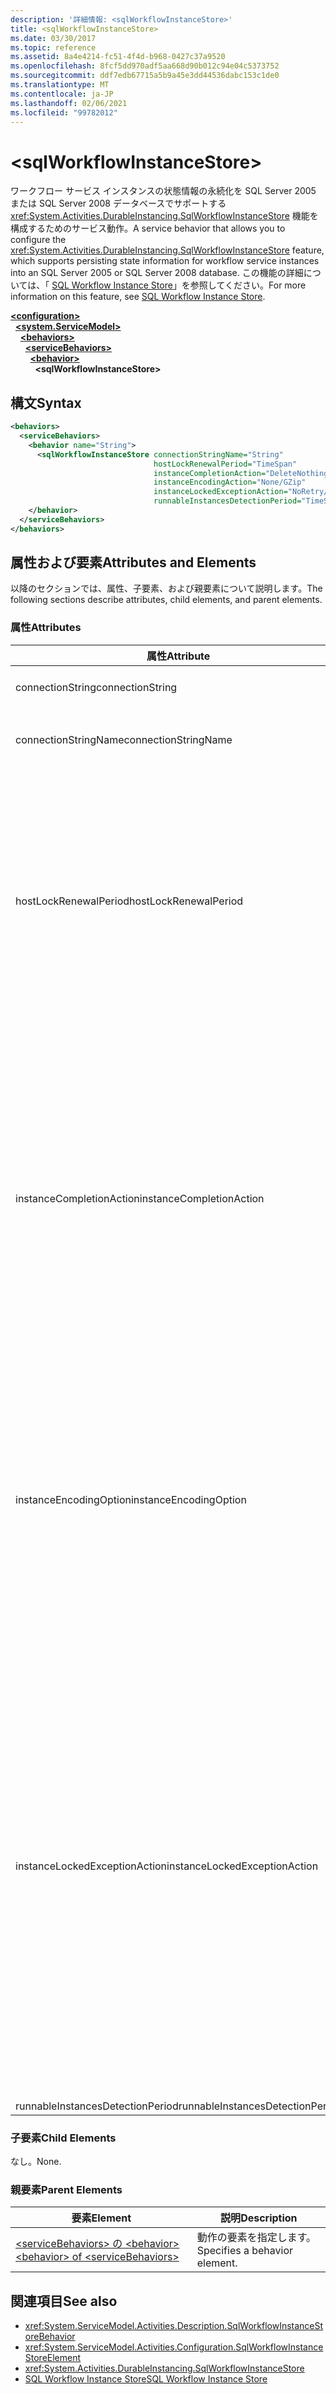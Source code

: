 ```yaml
---
description: '詳細情報: <sqlWorkflowInstanceStore>'
title: <sqlWorkflowInstanceStore>
ms.date: 03/30/2017
ms.topic: reference
ms.assetid: 8a4e4214-fc51-4f4d-b968-0427c37a9520
ms.openlocfilehash: 8fcf5dd970adf5aa668d90b012c94e04c5373752
ms.sourcegitcommit: ddf7edb67715a5b9a45e3dd44536dabc153c1de0
ms.translationtype: MT
ms.contentlocale: ja-JP
ms.lasthandoff: 02/06/2021
ms.locfileid: "99782012"
---
```

# \<sqlWorkflowInstanceStore>

<span data-ttu-id="6f0b8-102">ワークフロー サービス インスタンスの状態情報の永続化を SQL Server 2005 または SQL Server 2008 データベースでサポートする <xref:System.Activities.DurableInstancing.SqlWorkflowInstanceStore> 機能を構成するためのサービス動作。</span><span class="sxs-lookup"><span data-stu-id="6f0b8-102">A service behavior that allows you to configure the <xref:System.Activities.DurableInstancing.SqlWorkflowInstanceStore> feature, which supports persisting state information for workflow service instances into an SQL Server 2005 or SQL Server 2008 database.</span></span> <span data-ttu-id="6f0b8-103">この機能の詳細については、「 [SQL Workflow Instance Store](../../../windows-workflow-foundation/sql-workflow-instance-store.md)」を参照してください。</span><span class="sxs-lookup"><span data-stu-id="6f0b8-103">For more information on this feature, see [SQL Workflow Instance Store](../../../windows-workflow-foundation/sql-workflow-instance-store.md).</span></span>  
  
[**\<configuration>**](../configuration-element.md)\
&nbsp;&nbsp;[**\<system.ServiceModel>**](system-servicemodel-of-workflow.md)\
&nbsp;&nbsp;&nbsp;&nbsp;[**\<behaviors>**](behaviors-of-workflow.md)\
&nbsp;&nbsp;&nbsp;&nbsp;&nbsp;&nbsp;[**\<serviceBehaviors>**](servicebehaviors-of-workflow.md)\
&nbsp;&nbsp;&nbsp;&nbsp;&nbsp;&nbsp;&nbsp;&nbsp;[**\<behavior>**](behavior-of-servicebehaviors-of-workflow.md)\
&nbsp;&nbsp;&nbsp;&nbsp;&nbsp;&nbsp;&nbsp;&nbsp;&nbsp;&nbsp;**\<sqlWorkflowInstanceStore>**  
  
## <a name="syntax"></a><span data-ttu-id="6f0b8-104">構文</span><span class="sxs-lookup"><span data-stu-id="6f0b8-104">Syntax</span></span>  
  
```xml  
<behaviors>
  <serviceBehaviors>
    <behavior name="String">
      <sqlWorkflowInstanceStore connectionStringName="String"
                                hostLockRenewalPeriod="TimeSpan"
                                instanceCompletionAction="DeleteNothing/DeleteAll"
                                instanceEncodingAction="None/GZip"
                                instanceLockedExceptionAction="NoRetry/BasicRetry/AggressiveRetry"
                                runnableInstancesDetectionPeriod="TimeSpan" />
    </behavior>
  </serviceBehaviors>
</behaviors>  
```  
  
## <a name="attributes-and-elements"></a><span data-ttu-id="6f0b8-105">属性および要素</span><span class="sxs-lookup"><span data-stu-id="6f0b8-105">Attributes and Elements</span></span>  

 <span data-ttu-id="6f0b8-106">以降のセクションでは、属性、子要素、および親要素について説明します。</span><span class="sxs-lookup"><span data-stu-id="6f0b8-106">The following sections describe attributes, child elements, and parent elements.</span></span>  
  
### <a name="attributes"></a><span data-ttu-id="6f0b8-107">属性</span><span class="sxs-lookup"><span data-stu-id="6f0b8-107">Attributes</span></span>  
  
|<span data-ttu-id="6f0b8-108">属性</span><span class="sxs-lookup"><span data-stu-id="6f0b8-108">Attribute</span></span>|<span data-ttu-id="6f0b8-109">説明</span><span class="sxs-lookup"><span data-stu-id="6f0b8-109">Description</span></span>|  
|---------------|-----------------|  
|<span data-ttu-id="6f0b8-110">connectionString</span><span class="sxs-lookup"><span data-stu-id="6f0b8-110">connectionString</span></span>|<span data-ttu-id="6f0b8-111">基になる永続性データベースへの接続に使用する接続文字列を含む文字列。</span><span class="sxs-lookup"><span data-stu-id="6f0b8-111">A string that contains a connection string used to connect to an underlying persistence database.</span></span>|  
|<span data-ttu-id="6f0b8-112">connectionStringName</span><span class="sxs-lookup"><span data-stu-id="6f0b8-112">connectionStringName</span></span>|<span data-ttu-id="6f0b8-113">データベース サーバーへの名前付き接続文字列を含む文字列。</span><span class="sxs-lookup"><span data-stu-id="6f0b8-113">A string that contains a named connection string to the database server.</span></span> <span data-ttu-id="6f0b8-114">名前付き接続文字列の例としては、"DefaultConnectionString" などがあります。</span><span class="sxs-lookup"><span data-stu-id="6f0b8-114">An example of a named connection string is "DefaultConnectionString".</span></span>|  
|<span data-ttu-id="6f0b8-115">hostLockRenewalPeriod</span><span class="sxs-lookup"><span data-stu-id="6f0b8-115">hostLockRenewalPeriod</span></span>|<span data-ttu-id="6f0b8-116">ホストがインスタンスのロックを更新するまでの時間を指定する Timespan 値。</span><span class="sxs-lookup"><span data-stu-id="6f0b8-116">A Timespan value that specifies the time period in which the host must renew the lock on an instance.</span></span> <span data-ttu-id="6f0b8-117">指定した時間内にホストがロックを更新しない場合は、インスタンスのロックが解除され、他のホストがそのインスタンスを使用できるようになります。</span><span class="sxs-lookup"><span data-stu-id="6f0b8-117">If the host does not renew the lock in the specified time period, the instance is unlocked and may be picked up by another host.</span></span><br /><br /> <span data-ttu-id="6f0b8-118">ワークフローをアンロードすることは、同時に、永続化することも意味します。</span><span class="sxs-lookup"><span data-stu-id="6f0b8-118">Unloading a workflow implies that it is also persisted.</span></span> <span data-ttu-id="6f0b8-119">この属性をゼロに設定した場合は、ワークフローがアイドル状態になった直後に、ワークフロー インスタンスが永続化され、アンロードされます。</span><span class="sxs-lookup"><span data-stu-id="6f0b8-119">If this attribute is set to zero the workflow instance is persisted and unloaded immediately after the workflow becomes idle.</span></span> <span data-ttu-id="6f0b8-120">この属性を TimeSpan.MaxValue に設定すると、アンロード操作を事実上、無効にします。</span><span class="sxs-lookup"><span data-stu-id="6f0b8-120">Setting this attribute to TimeSpan.MaxValue effectively disables the unload operation.</span></span> <span data-ttu-id="6f0b8-121">アイドル状態になったワークフロー インスタンスはアンロードされません。</span><span class="sxs-lookup"><span data-stu-id="6f0b8-121">Idle workflow instances are never unloaded.</span></span>|  
|<span data-ttu-id="6f0b8-122">instanceCompletionAction</span><span class="sxs-lookup"><span data-stu-id="6f0b8-122">instanceCompletionAction</span></span>|<span data-ttu-id="6f0b8-123">ワークフロー インスタンス完了後にワークフロー インスタンス データを永続化ストアに保持するか、またはその時点で削除するかを指定する値。</span><span class="sxs-lookup"><span data-stu-id="6f0b8-123">A value that specifies whether workflow instance data is kept in the persistence store after the workflow instance completes or if it is deleted at that point.</span></span> <span data-ttu-id="6f0b8-124">この値は、<xref:System.Activities.DurableInstancing.InstanceCompletionAction> 型です。</span><span class="sxs-lookup"><span data-stu-id="6f0b8-124">This value is of type <xref:System.Activities.DurableInstancing.InstanceCompletionAction>.</span></span><br /><br /> <span data-ttu-id="6f0b8-125">列挙されるアクションは、インスタンスがその操作を完了したとき、永続化ストアからインスタンス データを削除するかどうかで構成されます。</span><span class="sxs-lookup"><span data-stu-id="6f0b8-125">The enumerated actions consist of deleting the instance data from the persistence store or not deleting the instance data from the persistence store, when the instance has completed its operation.</span></span><br /><br /> <span data-ttu-id="6f0b8-126">完了後にインスタンスを保持すると、永続性データベースが急速に増大して、データベースのパフォーマンスに影響します。</span><span class="sxs-lookup"><span data-stu-id="6f0b8-126">Keeping instances after completion causes the persistence database to grow rapidly and this affects the performance of the database.</span></span> <span data-ttu-id="6f0b8-127">データベースのパフォーマンスがパフォーマンス要件を満たすレベルになるように、これらのレコードを定期的に削除するパージ ポリシーを構成する必要があります。</span><span class="sxs-lookup"><span data-stu-id="6f0b8-127">You should configure a database purge policy to delete these records periodically to ensure that the performance of the database is at the level that satisfy your performance requirements.</span></span>|  
|<span data-ttu-id="6f0b8-128">instanceEncodingOption</span><span class="sxs-lookup"><span data-stu-id="6f0b8-128">instanceEncodingOption</span></span>|<span data-ttu-id="6f0b8-129">インスタンス状態情報を永続化ストアに格納する前に、GZip アルゴリズムで圧縮するかどうかを指定する、省略可能な値。</span><span class="sxs-lookup"><span data-stu-id="6f0b8-129">An optional value that specifies  whether the instance state information is compressed using the GZip algorithm before the information is saved in the persistence store..</span></span> <span data-ttu-id="6f0b8-130">この値は、<xref:System.Activities.DurableInstancing.InstanceEncodingOption> 型です。</span><span class="sxs-lookup"><span data-stu-id="6f0b8-130">This value is of type <xref:System.Activities.DurableInstancing.InstanceEncodingOption>.</span></span> <span data-ttu-id="6f0b8-131">このプロパティに指定できる値はで、圧縮が指定されてい <xref:System.Activities.DurableInstancing.InstanceEncodingOption.None> ません <xref:System.Activities.DurableInstancing.InstanceEncodingOption.GZip> 。また、はインスタンスデータを圧縮し、gzip アルゴリズムを使用することを指定します。</span><span class="sxs-lookup"><span data-stu-id="6f0b8-131">Possible values for this property are <xref:System.Activities.DurableInstancing.InstanceEncodingOption.None>, which specifies no compression, and <xref:System.Activities.DurableInstancing.InstanceEncodingOption.GZip>, which specifies that instance data is compressed and uses the gzip algorithm.</span></span>|  
|<span data-ttu-id="6f0b8-132">instanceLockedExceptionAction</span><span class="sxs-lookup"><span data-stu-id="6f0b8-132">instanceLockedExceptionAction</span></span>|<span data-ttu-id="6f0b8-133">現在、他のホストにロックされているインスタンスをホストがロックしようとしたときにスローされる例外への応答として発生するアクションを指定する値。</span><span class="sxs-lookup"><span data-stu-id="6f0b8-133">A value that specifies the action that occurs in response to an exception that is thrown when the host tries to lock an instance because the instance is currently locked by another host.</span></span> <span data-ttu-id="6f0b8-134">この値は、<xref:System.Activities.DurableInstancing.InstanceLockedExceptionAction> 型です。</span><span class="sxs-lookup"><span data-stu-id="6f0b8-134">This value is of type <xref:System.Activities.DurableInstancing.InstanceLockedExceptionAction>.</span></span><br /><br /> <span data-ttu-id="6f0b8-135">このフィールドで使用できるオプションは、None、Basic Retry、および Aggressive Retry です。</span><span class="sxs-lookup"><span data-stu-id="6f0b8-135">The options allowed for this field are: None, Basic Retry, and Aggressive Retry.</span></span> <span data-ttu-id="6f0b8-136">既定値は None です。</span><span class="sxs-lookup"><span data-stu-id="6f0b8-136">The default value is None.</span></span> <span data-ttu-id="6f0b8-137">これら 3 つのオプションの説明を次に示します。</span><span class="sxs-lookup"><span data-stu-id="6f0b8-137">The following list provides you with the descriptions for these three options:</span></span><br /><br /> <span data-ttu-id="6f0b8-138">- なし。</span><span class="sxs-lookup"><span data-stu-id="6f0b8-138">-   None.</span></span> <span data-ttu-id="6f0b8-139">サービス ホストはインスタンスをロックしようとせず、<xref:System.Runtime.DurableInstancing.InstanceLockedException> を呼び出し元に渡します。</span><span class="sxs-lookup"><span data-stu-id="6f0b8-139">The service host does not attempt to lock the instance and passes the <xref:System.Runtime.DurableInstancing.InstanceLockedException> to the caller.</span></span><br /><span data-ttu-id="6f0b8-140">-基本的な再試行。</span><span class="sxs-lookup"><span data-stu-id="6f0b8-140">-   Basic Retry.</span></span> <span data-ttu-id="6f0b8-141">サービス ホストは一定の再試行間隔でインスタンスのロックを再試行し、シーケンスの最後に例外を呼び出し元に渡します。</span><span class="sxs-lookup"><span data-stu-id="6f0b8-141">The service host reattempts to lock the instance with a linear retry interval and passes the exception to the caller at the end of the sequence.</span></span><br /><span data-ttu-id="6f0b8-142">-積極的に再試行します。</span><span class="sxs-lookup"><span data-stu-id="6f0b8-142">-   Aggressive Retry.</span></span> <span data-ttu-id="6f0b8-143">サービス ホストは指数関数的に増加する遅延を使用してインスタンスのロックを再試行し、シーケンスの最後に <xref:System.Runtime.DurableInstancing.InstanceLockedException> を呼び出し元に渡します。</span><span class="sxs-lookup"><span data-stu-id="6f0b8-143">The service host reattempts to lock the instance with an exponentially increasing delay and passes the <xref:System.Runtime.DurableInstancing.InstanceLockedException> to the caller at the end of the sequence.</span></span>|  
|<span data-ttu-id="6f0b8-144">runnableInstancesDetectionPeriod</span><span class="sxs-lookup"><span data-stu-id="6f0b8-144">runnableInstancesDetectionPeriod</span></span>||  
  
### <a name="child-elements"></a><span data-ttu-id="6f0b8-145">子要素</span><span class="sxs-lookup"><span data-stu-id="6f0b8-145">Child Elements</span></span>  

 <span data-ttu-id="6f0b8-146">なし。</span><span class="sxs-lookup"><span data-stu-id="6f0b8-146">None.</span></span>  
  
### <a name="parent-elements"></a><span data-ttu-id="6f0b8-147">親要素</span><span class="sxs-lookup"><span data-stu-id="6f0b8-147">Parent Elements</span></span>  
  
|<span data-ttu-id="6f0b8-148">要素</span><span class="sxs-lookup"><span data-stu-id="6f0b8-148">Element</span></span>|<span data-ttu-id="6f0b8-149">説明</span><span class="sxs-lookup"><span data-stu-id="6f0b8-149">Description</span></span>|  
|-------------|-----------------|  
|[<span data-ttu-id="6f0b8-150">\<serviceBehaviors> の \<behavior></span><span class="sxs-lookup"><span data-stu-id="6f0b8-150">\<behavior> of \<serviceBehaviors></span></span>](behavior-of-servicebehaviors-of-workflow.md)|<span data-ttu-id="6f0b8-151">動作の要素を指定します。</span><span class="sxs-lookup"><span data-stu-id="6f0b8-151">Specifies a behavior element.</span></span>|  
  
## <a name="see-also"></a><span data-ttu-id="6f0b8-152">関連項目</span><span class="sxs-lookup"><span data-stu-id="6f0b8-152">See also</span></span>

- <xref:System.ServiceModel.Activities.Description.SqlWorkflowInstanceStoreBehavior>
- <xref:System.ServiceModel.Activities.Configuration.SqlWorkflowInstanceStoreElement>
- <xref:System.Activities.DurableInstancing.SqlWorkflowInstanceStore>
- [<span data-ttu-id="6f0b8-153">SQL Workflow Instance Store</span><span class="sxs-lookup"><span data-stu-id="6f0b8-153">SQL Workflow Instance Store</span></span>](../../../windows-workflow-foundation/sql-workflow-instance-store.md)
